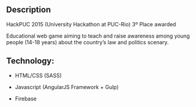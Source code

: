 ## Description

HackPUC 2015 (University Hackathon at PUC-Rio)
3º Place awarded

Educational web game aiming to teach and raise awareness among young people (14-18 years) about the country’s law and politics scenary.

## Technology:

* HTML/CSS (SASS)

* Javascript (AngularJS Framework + Gulp)

* Firebase
